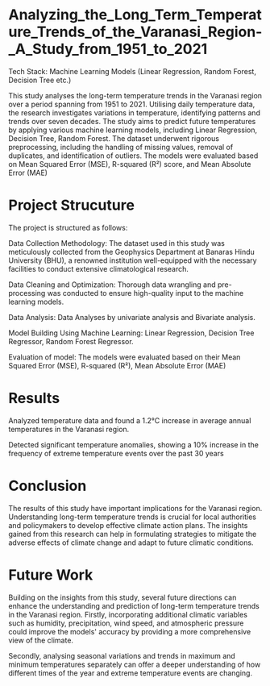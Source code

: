 # Analyzing_the_Long_Term_Temperature_Trends_of_the_Varanasi_Region-_A_Study_from_1951_to_2021
Tech Stack: Machine Learning Models (Linear Regression, Random Forest, Decision Tree etc.) 

This study analyses the long-term temperature trends in the Varanasi region over a period spanning
from 1951 to 2021. Utilising daily temperature data, the research investigates variations in
temperature, identifying patterns and trends over seven decades. The study aims to predict future
temperatures by applying various machine learning models, including Linear Regression, Decision
Tree, Random Forest.
The dataset underwent rigorous preprocessing, including the handling of missing values, removal of
duplicates, and identification of outliers. The models were evaluated based on Mean Squared Error
(MSE), R-squared (R²) score, and Mean Absolute Error (MAE)

# Project Strucuture
The project is structured as follows:

Data Collection Methodology:
The dataset used in this study was meticulously collected from the Geophysics Department at Banaras
Hindu University (BHU), a renowned institution well-equipped with the necessary facilities to
conduct extensive climatological research.

Data Cleaning and Optimization: Thorough data wrangling and pre-processing was conducted to ensure high-quality input to the machine learning models.

Data Analysis: Data Analyses by univariate analysis and Bivariate analysis.

Model Building Using Machine Learning: Linear Regression,  Decision Tree Regressor, Random Forest Regressor.

Evaluation of model: The models were evaluated based on their Mean Squared Error (MSE), R-squared (R²), Mean Absolute Error (MAE)

# Results

Analyzed temperature data and found a 1.2°C increase in average annual temperatures in the Varanasi region.

Detected significant temperature anomalies, showing a 10% increase in the frequency of extreme temperature events over the 
past 30 years

# Conclusion

The results of this study have important implications for the Varanasi region. Understanding
long-term temperature trends is crucial for local authorities and policymakers to develop effective
climate action plans. The insights gained from this research can help in formulating strategies to
mitigate the adverse effects of climate change and adapt to future climatic conditions.

# Future Work

Building on the insights from this study, several future directions can enhance the understanding
and prediction of long-term temperature trends in the Varanasi region. Firstly, incorporating additional
climatic variables such as humidity, precipitation, wind speed, and atmospheric pressure could
improve the models' accuracy by providing a more comprehensive view of the climate.

Secondly, analysing seasonal variations and trends in maximum and minimum temperatures
separately can offer a deeper understanding of how different times of the year and extreme
temperature events are changing.




